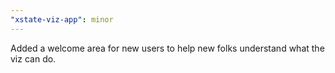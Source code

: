 ```yaml
---
"xstate-viz-app": minor
---
```


Added a welcome area for new users to help new folks understand what the viz can do.
